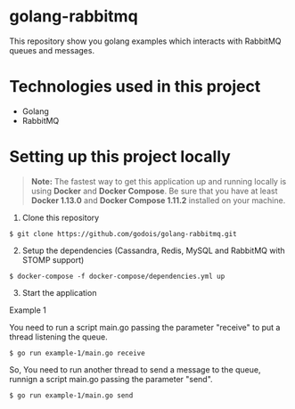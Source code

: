# golang-rabbitmq
This repository show you golang examples which interacts with RabbitMQ queues and messages.

# Technologies used in this project

- Golang
- RabbitMQ

# Setting up this project locally

> **Note:**
The fastest way to get this application up and running locally is using **Docker** and **Docker Compose**.  Be sure that you have at least **Docker 1.13.0** and **Docker Compose 1.11.2** installed on your machine.

1. Clone this repository
```shell
$ git clone https://github.com/godois/golang-rabbitmq.git
```
2. Setup the dependencies (Cassandra, Redis, MySQL and RabbitMQ with STOMP support)

```shell
$ docker-compose -f docker-compose/dependencies.yml up
```

3. Start the application

Example 1

You need to run a script main.go passing the parameter "receive" to put a thread listening the queue. 

```shell
$ go run example-1/main.go receive
```

So, You need to run another thread to send a message to the queue, runnign a script main.go passing the parameter "send". 

```shell
$ go run example-1/main.go send
```